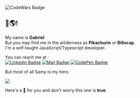 ![CodeWars Badge](https://www.codewars.com/users/Pikachurin/badges/large)   

## 👋🌎! 
My name is __Gabriel__  
But you may find me in the wilderness as __Pikachurin__ or __Billocap__.    
I'm a self-taught JavaScript/Typescript developer.  

You can reach me at :   
 [![Linkedin Badge](https://img.shields.io/badge/-Pikachurin-0077b5?logo=Linkedin&logoColor=white&link=https://www.linkedin.com/in/Pikachurin/)](https://www.linkedin.com/in/Pikachurin/) 
[![Mail Badge](https://img.shields.io/badge/pikachurando@protonmail.com-505264?logo=protonmail&logoColor=white&link=mailto:pikachurando@protonmail.com)](mailto:pikachurando@protonmail.com)
[![CodePen Badge](https://img.shields.io/badge/Pikachurin-black?logo=codepen&logoColor=white&link=https://codepen.io/Pikachurin)](https://codepen.io/Pikachurin)

But most of all Samy is my hero.   
   
<img align="center" src="https://github-readme-stats.vercel.app/api?username=Billocap&show_icons=true&theme=react" />

Here's a 🎂 for you and don't worry this one is __true__.

<!--
**Billocap/Billocap** is a ✨ _special_ ✨ repository because its `README.md` (this file) appears on your GitHub profile.

Here are some ideas to get you started:

- 🔭 I’m currently working on ...
- 🌱 I’m currently learning ...
- 👯 I’m looking to collaborate on ...
- 🤔 I’m looking for help with ...
- 💬 Ask me about ...
- 📫 How to reach me: ...
- 😄 Pronouns: ...
- ⚡ Fun fact: ...
-->
